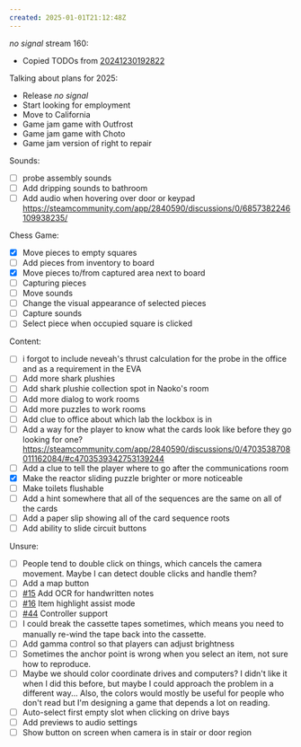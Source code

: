 ```yaml
---
created: 2025-01-01T21:12:48Z
---
```


_no signal_ stream 160:
- Copied TODOs from [20241230192822](20241230192822.md)

Talking about plans for 2025:
- Release _no signal_
- Start looking for employment
- Move to California
- Game jam game with Outfrost
- Game jam game with Choto
- Game jam version of right to repair

Sounds:
- [ ] probe assembly sounds
- [ ] Add dripping sounds to bathroom
- [ ] Add audio when hovering over door or keypad https://steamcommunity.com/app/2840590/discussions/0/6857382246109938235/

Chess Game:
- [x] Move pieces to empty squares
- [ ] Add pieces from inventory to board
- [x] Move pieces to/from captured area next to board
- [ ] Capturing pieces
- [ ] Move sounds
- [ ] Change the visual appearance of selected pieces
- [ ] Capture sounds
- [ ] Select piece when occupied square is clicked

Content:
- [ ] i forgot to include neveah's thrust calculation for the probe in the office and as a requirement in the EVA
- [ ] Add more shark plushies
- [ ] Add shark plushie collection spot in Naoko's room
- [ ] Add more dialog to work rooms
- [ ] Add more puzzles to work rooms
- [ ] Add clue to office about which lab the lockbox is in
- [ ] Add a way for the player to know what the cards look like before they go looking for one? https://steamcommunity.com/app/2840590/discussions/0/4703538708011162084/#c4703539342753139244
- [ ] Add a clue to tell the player where to go after the communications room
- [x] Make the reactor sliding puzzle brighter or more noticeable
- [ ] Make toilets flushable
- [ ] Add a hint somewhere that all of the sequences are the same on all of the cards
- [ ] Add a paper slip showing all of the card sequence roots
- [ ] Add ability to slide circuit buttons

Unsure:
- [ ] People tend to double click on things, which cancels the camera movement. Maybe I can detect double clicks and handle them?
- [ ] Add a map button
- [ ] [#15](https://gitea.arcturuscollective.com/exodrifter/lost-contact/issues/15) Add OCR for handwritten notes
- [ ] [#16](https://gitea.arcturuscollective.com/exodrifter/lost-contact/issues/16) Item highlight assist mode
- [ ] [#44](https://gitea.arcturuscollective.com/exodrifter/lost-contact/issues/44) Controller support
- [ ] I could break the cassette tapes sometimes, which means you need to manually re-wind the tape back into the cassette.
- [ ] Add gamma control so that players can adjust brightness
- [ ] Sometimes the anchor point is wrong when you select an item, not sure how to reproduce.
- [ ] Maybe we should color coordinate drives and computers? I didn't like it when I did this before, but maybe I could approach the problem in a different way... Also, the colors would mostly be useful for people who don't read but I'm designing a game that depends a lot on reading.
- [ ] Auto-select first empty slot when clicking on drive bays
- [ ] Add previews to audio settings
- [ ] Show button on screen when camera is in stair or door region
